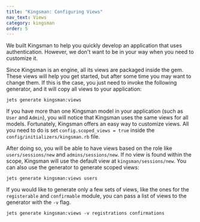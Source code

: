 ```yaml
---
title: "Kingsman: Configuring Views"
nav_text: Views
category: kingsman
order: 5
---
```


We built Kingsman to help you quickly develop an application that uses authentication. However, we don't want to be in your way when you need to customize it.

Since Kingsman is an engine, all its views are packaged inside the gem. These views will help you get started, but after some time you may want to change them. If this is the case, you just need to invoke the following generator, and it will copy all views to your application:

    jets generate kingsman:views

If you have more than one Kingsman model in your application (such as `User` and `Admin`), you will notice that Kingsman uses the same views for all models. Fortunately, Kingsman offers an easy way to customize views. All you need to do is set `config.scoped_views = true` inside the `config/initializers/kingsman.rb` file.

After doing so, you will be able to have views based on the role like `users/sessions/new` and `admins/sessions/new`. If no view is found within the scope, Kingsman will use the default view at `kingsman/sessions/new`. You can also use the generator to generate scoped views:

    jets generate kingsman:views users

If you would like to generate only a few sets of views, like the ones for the `registerable` and `confirmable` module,
you can pass a list of views to the generator with the `-v` flag.

    jets generate kingsman:views -v registrations confirmations
